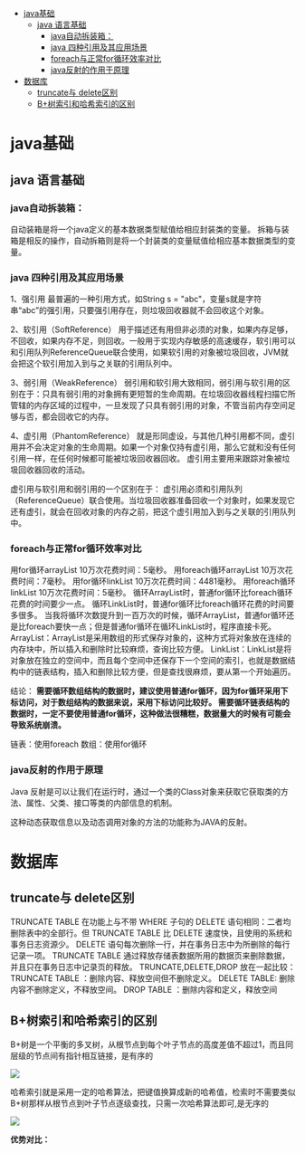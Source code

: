 <!-- TOC -->

- [java基础](#java基础)
    - [java 语言基础](#java-语言基础)
        - [java自动拆装箱：](#java自动拆装箱)
        - [java 四种引用及其应用场景](#java-四种引用及其应用场景)
        - [foreach与正常for循环效率对比](#foreach与正常for循环效率对比)
        - [java反射的作用于原理](#java反射的作用于原理)
- [数据库](#数据库)
    - [truncate与 delete区别](#truncate与-delete区别)
    - [B+树索引和哈希索引的区别](#b树索引和哈希索引的区别)

<!-- /TOC -->

# java基础

## java 语言基础

### java自动拆装箱：

自动装箱是将一个java定义的基本数据类型赋值给相应封装类的变量。 拆箱与装箱是相反的操作，自动拆箱则是将一个封装类的变量赋值给相应基本数据类型的变量。

### java 四种引用及其应用场景

1、强引用
最普遍的一种引用方式，如String s = "abc"，变量s就是字符串“abc”的强引用，只要强引用存在，则垃圾回收器就不会回收这个对象。

2、软引用（SoftReference）
用于描述还有用但非必须的对象，如果内存足够，不回收，如果内存不足，则回收。一般用于实现内存敏感的高速缓存，软引用可以和引用队列ReferenceQueue联合使用，如果软引用的对象被垃圾回收，JVM就会把这个软引用加入到与之关联的引用队列中。

3、弱引用（WeakReference）
弱引用和软引用大致相同，弱引用与软引用的区别在于：只具有弱引用的对象拥有更短暂的生命周期。在垃圾回收器线程扫描它所管辖的内存区域的过程中，一旦发现了只具有弱引用的对象，不管当前内存空间足够与否，都会回收它的内存。

4、虚引用（PhantomReference）
就是形同虚设，与其他几种引用都不同，虚引用并不会决定对象的生命周期。如果一个对象仅持有虚引用，那么它就和没有任何引用一样，在任何时候都可能被垃圾回收器回收。 虚引用主要用来跟踪对象被垃圾回收器回收的活动。


虚引用与软引用和弱引用的一个区别在于：
虚引用必须和引用队列 （ReferenceQueue）联合使用。当垃圾回收器准备回收一个对象时，如果发现它还有虚引，就会在回收对象的内存之前，把这个虚引用加入到与之关联的引用队列中。

### foreach与正常for循环效率对比

用for循环arrayList 10万次花费时间：5毫秒。
用foreach循环arrayList 10万次花费时间：7毫秒。
用for循环linkList 10万次花费时间：4481毫秒。
用foreach循环linkList 10万次花费时间：5毫秒。
循环ArrayList时，普通for循环比foreach循环花费的时间要少一点。
循环LinkList时，普通for循环比foreach循环花费的时间要多很多。
当我将循环次数提升到一百万次的时候，循环ArrayList，普通for循环还是比foreach要快一点；但是普通for循环在循环LinkList时，程序直接卡死。
ArrayList：ArrayList是采用数组的形式保存对象的，这种方式将对象放在连续的内存块中，所以插入和删除时比较麻烦，查询比较方便。
LinkList：LinkList是将对象放在独立的空间中，而且每个空间中还保存下一个空间的索引，也就是数据结构中的链表结构，插入和删除比较方便，但是查找很麻烦，要从第一个开始遍历。

结论：
**需要循环数组结构的数据时，建议使用普通for循环，因为for循环采用下标访问，对于数组结构的数据来说，采用下标访问比较好。
需要循环链表结构的数据时，一定不要使用普通for循环，这种做法很糟糕，数据量大的时候有可能会导致系统崩溃。**

链表：使用foreach
数组：使用for循环

### java反射的作用于原理

Java 反射是可以让我们在运行时，通过一个类的Class对象来获取它获取类的方法、属性、父类、接口等类的内部信息的机制。

这种动态获取信息以及动态调用对象的方法的功能称为JAVA的反射。

# 数据库

##  truncate与 delete区别

TRUNCATE TABLE 在功能上与不带 WHERE 子句的 DELETE 语句相同：二者均删除表中的全部行。但 TRUNCATE TABLE 比 DELETE 速度快，且使用的系统和事务日志资源少。 DELETE 语句每次删除一行，并在事务日志中为所删除的每行记录一项。
TRUNCATE TABLE 通过释放存储表数据所用的数据页来删除数据，并且只在事务日志中记录页的释放。 TRUNCATE,DELETE,DROP 放在一起比较：
TRUNCATE TABLE ：删除内容、释放空间但不删除定义。
DELETE TABLE: 删除内容不删除定义，不释放空间。
DROP TABLE ：删除内容和定义，释放空间

## B+树索引和哈希索引的区别

B+树是一个平衡的多叉树，从根节点到每个叶子节点的高度差值不超过1，而且同层级的节点间有指针相互链接，是有序的

![](https://mmbiz.qpic.cn/mmbiz_jpg/UtWdDgynLdYnMu5lfXNAYzW0PPSOB8Pss8E5IlpSXicQbuCj5p3fN1vGtKkdUgeZ4IvYBx4IlFMLI4peDFvTV2w/640?wx_fmt=jpeg&tp=webp&wxfrom=5&wx_lazy=1)

哈希索引就是采用一定的哈希算法，把键值换算成新的哈希值，检索时不需要类似B+树那样从根节点到叶子节点逐级查找，只需一次哈希算法即可,是无序的

![](https://mmbiz.qpic.cn/mmbiz_jpg/UtWdDgynLdYnMu5lfXNAYzW0PPSOB8PsAdicCricepbjicRIBIOlKdDPWlHroEiaYVgdDgicMMWbsuIlmmA4kOEVVog/640?wx_fmt=jpeg&tp=webp&wxfrom=5&wx_lazy=1)

**优势对比：**
